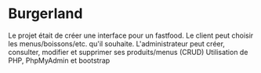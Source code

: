 # Burgerland

Le projet était de créer une interface pour un fastfood.
Le client peut choisir les menus/boissons/etc. qu'il souhaite.
L'administrateur peut créer, consulter, modifier et supprimer ses produits/menus (CRUD)
Utilisation de PHP, PhpMyAdmin et bootstrap
